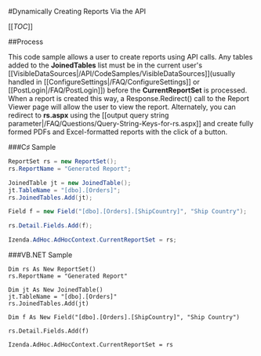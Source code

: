 #Dynamically Creating Reports Via the API

[[_TOC_]]

##Process

This code sample allows a user to create reports using API calls. Any tables added to the **JoinedTables** list must be in the current user's [[VisibleDataSources|/API/CodeSamples/VisibleDataSources]](usually handled in [[ConfigureSettings|/FAQ/ConfigureSettings]] or [[PostLogin|/FAQ/PostLogin]]) before the **CurrentReportSet** is processed. When a report is created this way, a Response.Redirect() call to the Report Viewer page will allow the user to view the report. Alternately, you can redirect to **rs.aspx** using the [[output query string parameter|/FAQ/Questions/Query-String-Keys-for-rs.aspx]] and create fully formed PDFs and Excel-formatted reports with the click of a button.

###C♯ Sample

```csharp
ReportSet rs = new ReportSet();
rs.ReportName = "Generated Report";

JoinedTable jt = new JoinedTable();
jt.TableName = "[dbo].[Orders]";
rs.JoinedTables.Add(jt);

Field f = new Field("[dbo].[Orders].[ShipCountry]", "Ship Country");

rs.Detail.Fields.Add(f);

Izenda.AdHoc.AdHocContext.CurrentReportSet = rs;
```

###VB.NET Sample

```visualbasic
Dim rs As New ReportSet()
rs.ReportName = "Generated Report"

Dim jt As New JoinedTable()
jt.TableName = "[dbo].[Orders]"
rs.JoinedTables.Add(jt)

Dim f As New Field("[dbo].[Orders].[ShipCountry]", "Ship Country")

rs.Detail.Fields.Add(f)

Izenda.AdHoc.AdHocContext.CurrentReportSet = rs
```